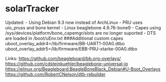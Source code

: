 # solarTracker

Updated:
    - Using Debian 9.3 now instead of ArchLinux
    - PRU uses uio_pruss and bone kernel
        - Linux beaglebone 4.9.76-bone9
    - Capes using /sys/devices/platform/bone_capemgr/slots are no longer suported
    - DTS are loaded in /boot/uEnv.txt
        ###Additional custom capes
        uboot_overlay_addr4=/lib/firmware/BB-UART1-00A0.dtbo
        uboot_overlay_addr5=/lib/firmware/EBB-PRU-xtarke-00A0.dtbo
    

Links:
    https://github.com/beagleboard/bb.org-overlays/
    https://github.com/cdsteinkuehler/beaglebone-universal-io
    https://elinux.org/Beagleboard:BeagleBoneBlack_Debian#U-Boot_Overlays
    https://github.com/RobertCNelson/dtb-rebuilder
